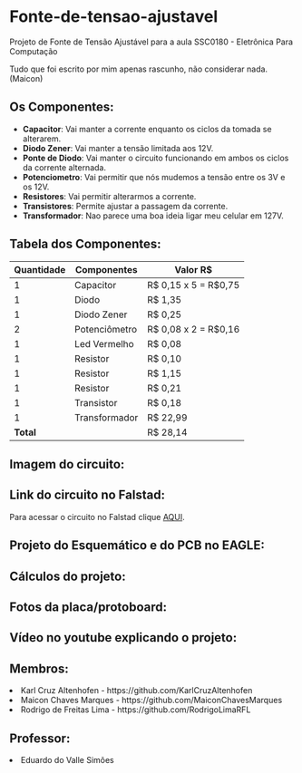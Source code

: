 # Fonte-de-tensao-ajustavel
Projeto de Fonte de Tensão Ajustável para a aula SSC0180 - Eletrônica Para Computação <br>

Tudo que foi escrito por mim apenas rascunho, não considerar nada. (Maicon)

## Os Componentes:
* **Capacitor**: Vai manter a corrente enquanto os ciclos da tomada se alterarem.
* **Diodo Zener**: Vai manter a tensão limitada aos 12V.
* **Ponte de Diodo**: Vai manter o circuito funcionando em ambos os ciclos da corrente alternada.
* **Potenciometro**: Vai permitir que nós mudemos a tensão entre os 3V e os 12V.
* **Resistores**: Vai permitir alterarmos a corrente.
* **Transistores**: Permite ajustar a passagem da corrente.
* **Transformador**: Nao parece uma boa ideia ligar meu celular em 127V.

## Tabela dos Componentes:
| Quantidade | Componentes        | Valor R$ |
|------------|--------------------|----------|
| 1          | Capacitor          | R$ 0,15  x  5 = R$0,75 |
| 1          | Diodo              | R$ 1,35 |
| 1          | Diodo Zener        | R$ 0,25 |
| 2          | Potenciômetro      | R$ 0,08 x 2 = R$0,16 |
| 1          | Led Vermelho       | R$ 0,08 |
| 1          | Resistor           | R$ 0,10 |
| 1          | Resistor           | R$ 1,15 |
| 1          | Resistor           | R$ 0,21 |
| 1          | Transistor         | R$ 0,18 |
| 1          | Transformador      | R$ 22,99 |
| **Total**  |                    |  R$ 28,14 |

## Imagem do circuito:

## Link do circuito no Falstad:

Para acessar o circuito no Falstad clique [AQUI](https://www.falstad.com/circuit/circuitjs.html?ctz=CQAgjCAMB0l3BWEBOWkwHYwGYeIExgAcE2kISALNhQKYC0YYAUAG4j2VHj7efdlKUcCABs5TMmHkYCZgBMQ+SN0yjwGdcu75wAOUpxKCpYaUrzqzUv2HIxxdtMTrT3WANGT+M24s-yd097ZgB3cHEeHQswXigwyyjEtXjwsEjBRMzIBKdMtzMc8IDEkuzcs0yq+1SNLRjrZHUiupR1TKbazPTyDuaE-ItqoRyAYxBujJqnGTRIUQxkJeWVlfAEaCIiBHTeLnxRHCYoNBYAcxBKLgmaq4FsZq6azuwiIU6W4Ym3m5HmXe+73aPx6NnktAAZgBDACuABsAC70OG0RQQGQndDMABOgKUPjx+AQjzACDgAx+VR+RP64VeQMu1w+FKEmTuv1q7LZ1xKOVx7M67NB5CI5OwQgAXrQAHa0bGMGgQMDQLDUBC8MDIDXwfAMDDCfBzeDG40gxXMCWMnRmdluEBS2XynAsiK9akEloC9SiAnM8I+hkB13xTBCHbuSLq6KqCjwTGQJAAJVoAGcAJYphFQ6WjWg4iixfFhwvZfHkhEUaya3TiVRa4QQejYOYIZCk0QdhCUfDIbA0GCqjBEfDYJoYDCUWLqMBwEDg6HwhEJcPBoWRT3XUG2iwtKPgesIKv1lq11pB4UJIO8bhB8r+gn4AlXwr55-kK9bBvKS8Pp-+HfLiWNS3jUu5AUIXKgcwAAqHCbnEoKliM0CNjAI6kpA2CaMS6BELg+rKlsxC8JABwYKOoiGNgDBgMhyzMAA9hMUiUcIhhLOYJy6IEzETMwQA).

## Projeto do Esquemático e do PCB no EAGLE:

## Cálculos do projeto:

## Fotos da placa/protoboard:

## Vídeo no youtube explicando o projeto:

<h2>Membros:</h2>

<li> Karl Cruz Altenhofen - https://github.com/KarlCruzAltenhofen </li>
<li> Maicon Chaves Marques - https://github.com/MaiconChavesMarques </li>
<li> Rodrigo de Freitas Lima - https://github.com/RodrigoLimaRFL </li>

<h2>Professor:</h2>

<li> Eduardo do Valle Simões </li>
